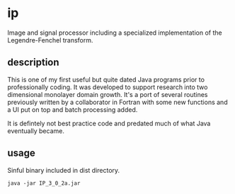 # ip
Image and signal processor including a specialized implementation of the Legendre-Fenchel transform.

## description

This is one of my first useful but quite dated Java programs prior to professionally coding. It was developed to support research into two dimensional monolayer domain growth. It's a port of several routines previously written by a collaborator in Fortran with some new functions and a UI put on top and batch processing added.

It is defintely not best practice code and predated much of what Java eventually became.

## usage

Sinful binary included in dist directory.

```java -jar IP_3_0_2a.jar```


